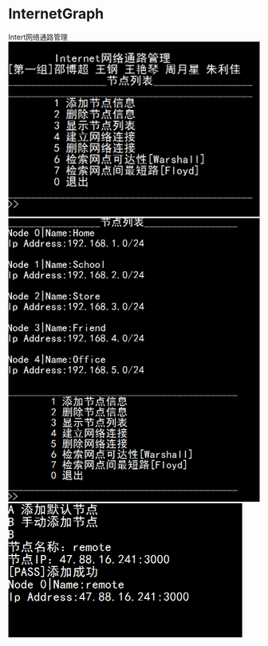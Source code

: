 # InternetGraph
Intert网络通路管理
![](https://github.com/Dexter0ion/InternetGraph/blob/master/1224/run4.png?raw=true)
![](https://github.com/Dexter0ion/InternetGraph/blob/master/1224/run5.png?raw=true)
![](https://github.com/Dexter0ion/InternetGraph/blob/master/1224/runpic6.PNG?raw=true)
